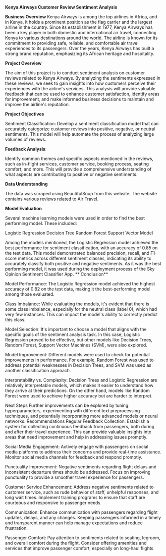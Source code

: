 **Kenya Airways Customer Review Sentiment Analysis**

**Business Overview**
Kenya Airways is among the top airlines in Africa, and in Kenya, it holds a prominent position as the flag carrier and the largest airline in the country. Since its establishment in 1977, Kenya Airways has been a key player in both domestic and international air travel, connecting Kenya to various destinations around the world. The airline is known for its commitment to providing safe, reliable, and comfortable air travel experiences to its passengers. Over the years, Kenya Airways has built a strong brand reputation, emphasizing its African heritage and hospitality.

**Project Overview**

The aim of this project is to conduct sentiment analysis on customer reviews related to Kenya Airways. By analyzing the sentiments expressed in these reviews, we seek to gain insights into how customers perceive their experiences with the airline's services. This analysis will provide valuable feedback that can be used to enhance customer satisfaction, identify areas for improvement, and make informed business decisions to maintain and improve the airline's reputation.

**Project Objectives**

Sentiment Classification: Develop a sentiment classification model that can accurately categorize customer reviews into positive, negative, or neutral sentiments. This model will help automate the process of analyzing large volumes of reviews.

**Feedback Analysis**:

Identify common themes and specific aspects mentioned in the reviews, such as in-flight services, customer service, booking process, seating comfort, and more. This will provide a comprehensive understanding of what aspects are contributing to positive or negative sentiments.

**Data Understanding**

The data was scraped using BeautifulSoup from this website. The website contains various reviews related to Air Travel.

**Model Evaluation**

Several machine learning models were used in order to find the best performing model. These included:

Logistic Regression
Decision Tree
Random Forest
Support Vector Model



Among the models mentioned, the Logistic Regression model achieved the best performance for sentiment classification, with an accuracy of 0.85 on the test data. This model demonstrated balanced precision, recall, and F1-score metrics across different sentiment classes, indicating its ability to accurately classify both positive and negative sentiments. As it was the best performing model, it was used during the deployment process of the Sky Opinion Sentiment Classifier App.
**
Conclusion**

Model Performance: The Logistic Regression model achieved the highest accuracy of 0.82 on the test data, making it the best-performing model among those evaluated.

Class Imbalance: While evaluating the models, it's evident that there is some class imbalance, especially for the neutral class (label 0), which had very few instances. This can impact the model's ability to correctly predict this class.

Model Selection: It's important to choose a model that aligns with the specific goals of the sentiment analysis task. In this case, Logistic Regression proved to be effective, but other models like Decision Trees, Random Forest, Support Vector Machines (SVM),  were also explored.

Model Improvement: Different models were used to check for potential improvements in performance. For example, Random Forest was used to address potential weaknesses in Decision Trees, and SVM was used as another classification approach.

Interpretability vs. Complexity: Decision Trees and Logistic Regression are relatively interpretable models, which makes it easier to understand how they arrive at their predictions. On the other hand, models like Random Forest were used to achieve higher accuracy but are harder to interpret.

Next Steps
Further improvements can be explored by tuning hyperparameters, experimenting with different text preprocessing techniques, and potentially incorporating more advanced models or neural networks.
Recommendations
Regular Feedback Collection: Establish a system for collecting continuous feedback from passengers, both during and after their travel experience. This can provide valuable insights into areas that need improvement and help in addressing issues promptly.

Social Media Engagement: Actively engage with passengers on social media platforms to address their concerns and provide real-time assistance. Monitor social media channels for feedback and respond promptly.

Punctuality Improvement: Negative sentiments regarding flight delays and inconsistent departure times should be addressed. Focus on improving punctuality to provide a smoother travel experience for passengers.

Customer Service Enhancement: Address negative sentiments related to customer service, such as rude behavior of staff, unhelpful responses, and long wait times. Implement training programs to ensure that staff are courteous and responsive to passenger needs.

Communication: Enhance communication with passengers regarding flight updates, delays, and any changes. Keeping passengers informed in a timely and transparent manner can help manage expectations and reduce frustration.

Passenger Comfort: Pay attention to sentiments related to seating, legroom, and overall comfort during the flight. Consider offering amenities and services that improve passenger comfort, especially on long-haul flights.
